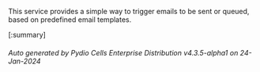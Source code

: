 






This service provides a simple way to trigger emails to be sent or queued, based on predefined email templates.

[:summary]

###### Auto generated by Pydio Cells Enterprise Distribution v4.3.5-alpha1 on 24-Jan-2024
